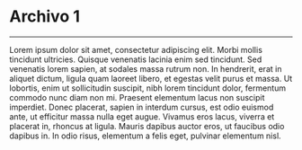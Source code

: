 # Archivo 1
---

Lorem ipsum dolor sit amet, consectetur adipiscing elit. Morbi mollis tincidunt ultricies. Quisque venenatis lacinia enim sed tincidunt. Sed venenatis lorem sapien, at sodales massa rutrum non. In hendrerit, erat in aliquet dictum, ligula quam laoreet libero, et egestas velit purus et massa. Ut lobortis, enim ut sollicitudin suscipit, nibh lorem tincidunt dolor, fermentum commodo nunc diam non mi. Praesent elementum lacus non suscipit imperdiet. Donec placerat, sapien in interdum cursus, est odio euismod ante, ut efficitur massa nulla eget augue. Vivamus eros lacus, viverra et placerat in, rhoncus at ligula. Mauris dapibus auctor eros, ut faucibus odio dapibus in. In odio risus, elementum a felis eget, pulvinar elementum nisl.